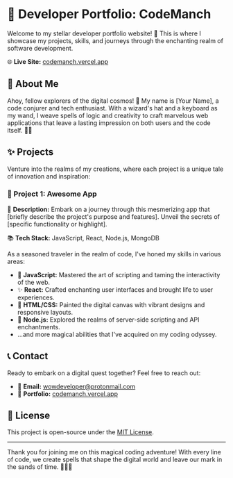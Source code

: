 # 🚀 Developer Portfolio: CodeManch

Welcome to my stellar developer portfolio website! 🌟 This is where I showcase my projects, skills, and journeys through the enchanting realm of software development.

🌐 **Live Site:** [codemanch.vercel.app](https://codemanch.vercel.app)

## 🌟 About Me

Ahoy, fellow explorers of the digital cosmos! 🚀 My name is [Your Name], a code conjurer and tech enthusiast. With a wizard's hat and a keyboard as my wand, I weave spells of logic and creativity to craft marvelous web applications that leave a lasting impression on both users and the code itself. 🎩✨

## ✨ Projects

Venture into the realms of my creations, where each project is a unique tale of innovation and inspiration:

### 🎉 Project 1: Awesome App

🔮 **Description:** Embark on a journey through this mesmerizing app that [briefly describe the project's purpose and features]. Unveil the secrets of [specific functionality or highlight].

📚 **Tech Stack:** JavaScript, React, Node.js, MongoDB


As a seasoned traveler in the realm of code, I've honed my skills in various areas:

- 🌟 **JavaScript:** Mastered the art of scripting and taming the interactivity of the web.
- ✨ **React:** Crafted enchanting user interfaces and brought life to user experiences.
- 🎨 **HTML/CSS:** Painted the digital canvas with vibrant designs and responsive layouts.
- 🦄 **Node.js:** Explored the realms of server-side scripting and API enchantments.
- ...and more magical abilities that I've acquired on my coding odyssey.

## 📞 Contact

Ready to embark on a digital quest together? Feel free to reach out:

- 📧 **Email:** [wowdeveloper@protonmail.com](mailto:wowdeveloper@protonmail.com)
- 🔗 **Portfolio:** [codemanch.vercel.app](https://codemanch.vercel.app)

## 📜 License

This project is open-source under the [MIT License](LICENSE).

---

Thank you for joining me on this magical coding adventure! With every line of code, we create spells that shape the digital world and leave our mark in the sands of time. 🧙‍♂️✨
